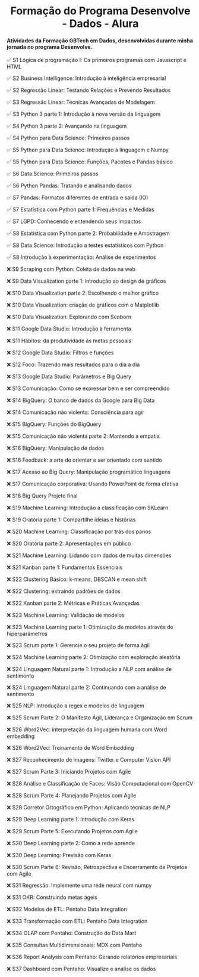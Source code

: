 # <h1 align="center"> Formação do Programa Desenvolve - Dados - Alura  </h1>
  
#### Atividades da Formação GBTech em Dados, desenvolvidas durante minha jornada no programa Desenvolve.
  
:white_check_mark:	S1	Lógica de programação I: Os primeiros programas com Javascript e HTML
  
:white_check_mark:	S2	Business Intelligence: Introdução à inteligência empresarial 
  
:white_check_mark:	S2	Regressão Linear: Testando Relações e Prevendo Resultados
  
:white_check_mark:	S3	Regressão Linear: Técnicas Avançadas de Modelagem
  
:white_check_mark:	S3	Python 3 parte 1: Introdução à nova versão da linguagem
  
:white_check_mark:	S4	Python 3 parte 2: Avançando na linguagem
  
:white_check_mark:	S4	Python para Data Science: Primeiros passos    
  
:white_check_mark:	S5	Python para Data Science: Introdução à linguagem e Numpy
  
:white_check_mark:	S5	Python para Data Science: Funções, Pacotes e Pandas básico
  
:white_check_mark:	S6	Data Science: Primeiros passos        
  
:white_check_mark:	S6	Python Pandas: Tratando e analisando dados
  
:white_check_mark:	S7	Pandas: Formatos diferentes de entrada e saída (IO)
  
:white_check_mark:	S7	Estatística com Python parte 1: Frequências e Medidas
  
:white_check_mark:	S7	LGPD: Conhecendo e entendendo seus impactos
  
:white_check_mark:	S8	Estatística com Python parte 2: Probabilidade e Amostragem
  
:white_check_mark:	S8	Data Science: Introdução a testes estatísticos com Python
  
:white_check_mark:	S8	Introdução à experimentação: Análise de experimentos
  
:x:	S9	Scraping com Python: Coleta de dados na web
  
:x:	S9	Data Visualization parte 1: introdução ao design de gráficos
  
:x:	S10	Data Visualization parte 2: Escolhendo o melhor gráfico
  
:x:	S10	Data Visualization: criação de gráficos com o Matplotlib
  
:x:	S10	Data Visualization: Explorando com Seaborn      
  
:x:	S11	Google Data Studio: Introdução à ferramenta
  
:x:	S11	Hábitos: da produtividade às metas pessoais
  
:x:	S12	Google Data Studio: Filtros e funções
  
:x:	S12	Foco: Trazendo mais resultados para o dia a dia
  
:x:	S13	Google Data Studio: Parâmetros e Big Query

:x:	S13	Comunicação: Como se expressar bem e ser compreendido

:x:	S14	BigQuery: O banco de dados da Google para Big Data
  
:x:	S14	Comunicação não violenta: Consciência para agir
  
:x:	S15	BigQuery: Funções do BigQuery
  
:x:	S15	Comunicação não violenta parte 2: Mantendo a empatia

:x:	S16	BigQuery: Manipulação de dados
  
:x:	S16	Feedback: a arte de orientar e ser orientado com sentido
  
:x:	S17	Acesso ao Big Query: Manipulação programático linguagens
  
:x:	S17	Comunicação corporativa: Usando PowerPoint de forma efetiva
  
:x:	S18	Big Query Projeto final
  
:x:	S19	Machine Learning: Introdução a classificação com SKLearn
  
:x:	S19	Oratória parte 1: Compartilhe ideias e histórias
 
:x:	S20	Machine Learning: Classificação por trás dos panos
  
:x:	S20	Oratória parte 2: Apresentações em público
  
:x:	S21	Machine Learning: Lidando com dados de muitas dimensões
  
:x:	S21	Kanban parte 1: Fundamentos Essenciais
  
:x:	S22	Clustering Básico: k-means, DBSCAN e mean shift
  
:x:	S22	Clustering: extraindo padrões de dados
  
:x:	S22	Kanban parte 2: Métricas e Práticas Avançadas
  
:x:	S23	Machine Learning: Validação de modelos
  
:x:	S23	Machine Learning parte 1: Otimização de modelos através de hiperparâmetros
  
:x:	S23	Scrum parte 1: Gerencie o seu projeto de forma ágil
  
:x:	S24	Machine Learning parte 2: Otimização com exploração aleatória
  
:x:	S24	Linguagem Natural parte 1: Introdução a NLP com análise de sentimento
  
:x:	S24	Linguagem Natural parte 2: Continuando com a análise de sentimento
  
:x:	S25	NLP: Introdução a regex e modelos de linguagem
  
:x:	S25	Scrum Parte 2: O Manifesto Ágil, Liderança e Organização em Scrum
  
:x:	S26	Word2Vec: interpretação da linguagem humana com Word embedding
  
:x:	S26	Word2Vec: Treinamento de Word Embedding
  
:x:	S27	Reconhecimento de imagens: Twitter e Computer Vision API
  
:x:	S27	Scrum Parte 3: Iniciando Projetos com Agile
  
:x:	S28	Análise e Classificação de Faces: Visão Computacional com OpenCV
  
:x:	S28	Scrum Parte 4: Planejando Projetos com Agile
  
:x:	S29	Corretor Ortográfico em Python: Aplicando técnicas de NLP
  
:x:	S29	Deep Learning parte 1: Introdução com Keras
  
:x:	S29	Scrum Parte 5: Executando Projetos com Agile
  
:x:	S30	Deep Learning parte 2: Como a rede aprende
  
:x:	S30	Deep Learning: Previsão com Keras
  
:x:	S30	Scrum Parte 6: Revisão, Retrospectiva e Encerramento de Projetos com Agile
  
:x:	S31	Regressão: Implemente uma rede neural com numpy
  
:x:	S31	OKR: Construindo metas ágeis
  
:x:	S32	Modelos de ETL: Pentaho Data Integration
  
:x:	S33	Transformação com ETL: Pentaho Data Integration
  
:x:	S34	OLAP com Pentaho: Construção do Data Mart
  
:x:	S35	Consultas Multidimensionais: MDX com Pentaho
  
:x:	S36	Report Analysis com Pentaho: Gerando relatórios empresariais
  
:x:	S37	Dashboard com Pentaho: Visualize e analise os dados


